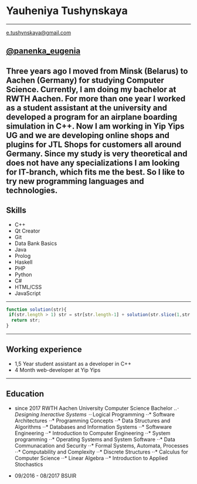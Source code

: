
# Yauheniya Tushynskaya
-------------
e.tushynskaya@gmail.com

[@panenka_eugenia](https://t.me/panenka_eugenia)
-------------
 Three years ago I moved from Minsk (Belarus) to Aachen (Germany) for studying Computer Science. Currently, I am doing my bachelor at RWTH Aachen. For more than one year I worked as a student assistant at the university and developed a program for an airplane boarding simulation in C++. Now I am working in Yip Yips UG and we are developing online shops and plugins for JTL Shops for customers all around Germany. 
Since my study is very theoretical and does not have any specializations I am looking for IT-branch, which fits me the best. So I like to try new programming languages and technologies.
-------------
## Skills
* C++
* Qt Creator
* Git
* Data Bank Basics
* Java
* Prolog
* Haskell
* PHP
* Python
* C#
* HTML/CSS
* JavaScript

-------------

```javascript
function solution(str){
 if(str.length > 1) str = str[str.length-1] + solution(str.slice(1,str.length-1)) + str[0];
  return str;
}
```

-------------
## Working experience
* 1,5 Year student assistant as a developer in C++
* 4 Month web-developer  at Yip Yips
-------------
## Education
* since 2017 RWTH Aachen University Computer Science Bachelor
 ..*⋅ Designing Ineractive Systems
 ⋅⋅* Logical Programming
 ⋅⋅* Software Architectures
⋅⋅* Programming Concepts
⋅⋅* Data Structures and Algorithms
⋅⋅* Databases and Information Systems
⋅⋅* Softwware Engineering
⋅⋅* Introduction to Computer Engineering
⋅⋅* System programming
⋅⋅* Operating Systems and System Software
⋅⋅* Data Communacation and Security
⋅⋅* Formal Systems, Automata, Processes
⋅⋅* Computability and Complexity
⋅⋅* Discrete Structures 
⋅⋅* Calculus for Computer Science
⋅⋅* Linear Algebra
⋅⋅* Introduction to Applied Stochastics

* 09/2016 - 08/2017 BSUIR 


